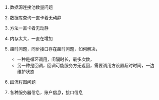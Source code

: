 1. 数据源连接池数量问题
2. 数据库查询一直卡着无动静
3. 方法一直卡者无动静
4. 内存太大，一直在增加

5. 超时问题，同步接口存在超时问题，如何解决，
   - 一种是循环调用，间隔时长，最多次数，
   - 另一种是回调，回调可能服务方无返回，需要调用方设置超时时间，一边维护状态
  
6. 画流程图问题
7. 各种服务器信息，账户信息，接口信息